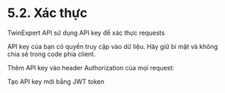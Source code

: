 # 5.2. Xác thực

TwinExpert API sử dụng API key để xác thực requests

API key của bạn có quyền truy cập vào dữ liệu. Hãy giữ bí mật và không chia sẻ trong code phía client.

Thêm API key vào header Authorization của mọi request:

Tạo API key mới bằng JWT token

